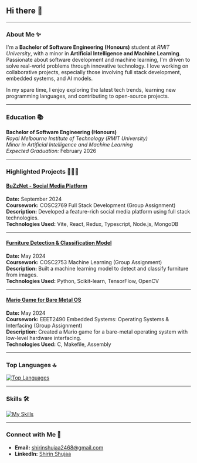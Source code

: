 

## Hi there 👋

---

### About Me ✨

I'm a **Bachelor of Software Engineering (Honours)** student at *RMIT University*, with a minor in **Artificial Intelligence and Machine Learning**. Passionate about software development and machine learning, I'm driven to solve real-world problems through innovative technology. I love working on collaborative projects, especially those involving full stack development, embedded systems, and AI models. 

In my spare time, I enjoy exploring the latest tech trends, learning new programming languages, and contributing to open-source projects.

---

### Education 📚

**Bachelor of Software Engineering (Honours)**  
*Royal Melbourne Institute of Technology (RMIT University)*  
*Minor in Artificial Intelligence and Machine Learning*  
*Expected Graduation:* February 2026

---

### Highlighted Projects 👩🏻‍🎓

#### [BuZzNet - Social Media Platform](https://github.com/shirin44/COSC2769_Full_Stack_Development_Group_Assignment)  
**Date:** September 2024  
**Coursework:** COSC2769 Full Stack Development (Group Assignment)  
**Description:** Developed a feature-rich social media platform using full stack technologies.  
**Technologies Used:** Vite, React, Redux, Typescript, Node.js, MongoDB

---

#### [Furniture Detection & Classification Model](https://github.com/shirin44/COSC2753-Machine-Learning--Group-Assignment-Furniture-Classification-Model-)  
**Date:** May 2024  
**Coursework:** COSC2753 Machine Learning (Group Assignment)  
**Description:** Built a machine learning model to detect and classify furniture from images.  
**Technologies Used:** Python, Scikit-learn, TensorFlow, OpenCV

---

#### [Mario Game for Bare Metal OS](https://github.com/shirin44/EEET2490-Embedded-Systems-Operating-Systems-Interfacing-Group-Assignment-Mario-game)  
**Date:** May 2024  
**Coursework:** EEET2490 Embedded Systems: Operating Systems & Interfacing (Group Assignment)  
**Description:** Created a Mario game for a bare-metal operating system with low-level hardware interfacing.  
**Technologies Used:** C, Makefile, Assembly

---

### Top Languages 🔝
[![Top Languages](https://skillicons.dev/icons?i=python,typescript,javascript,c,cpp,html,css)](https://skillicons.dev)

---

### Skills 🛠️
[![My Skills](https://skillicons.dev/icons?i=react,nodejs,mongodb,redux,git,docker,linux,tensorflow,opencv,vite,assembly)](https://skillicons.dev)

---

### Connect with Me 🤝

- **Email:** shirinshujaa2468@gmail.com  
- **LinkedIn:** [Shirin Shujaa](https://www.linkedin.com/in/shirin-shujaa/)

